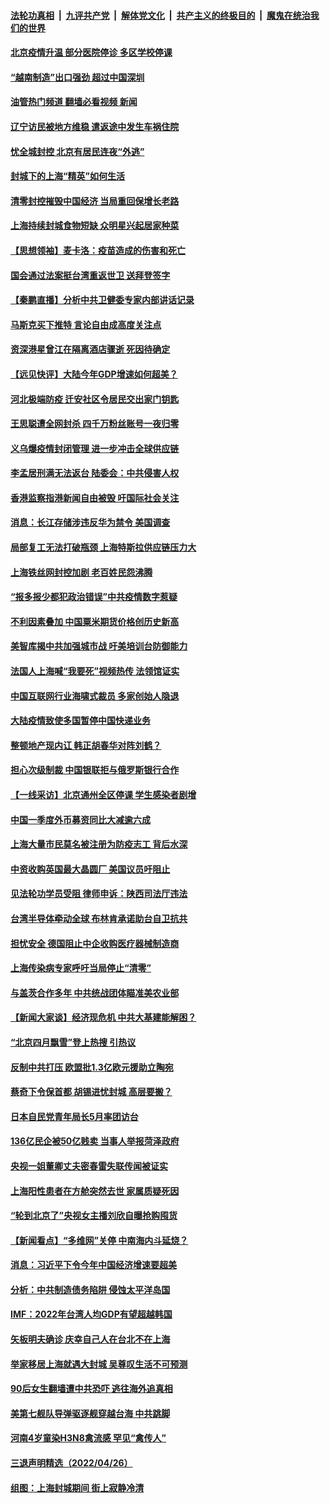 ####  [法轮功真相](../../../../basic/blob/master/README.md?t=04281501) &nbsp;|&nbsp; [九评共产党](../../../../9ping.md/blob/master/README.md?t=04281501) &nbsp;|&nbsp; [解体党文化](../../../../jtdwh.md/blob/master/README.md?t=04281501)  &nbsp;|&nbsp; [共产主义的终极目的](../../../../gczydzjmd.md/blob/master/README.md?t=04281501) &nbsp;|&nbsp; [魔鬼在统治我们的世界](../../../../mgztzwmdsj.md/blob/master/README.md?t=04281501) 

#### [北京疫情升温 部分医院停诊 多区学校停课](../pages/nsc413/n13722219.md?t=04281501) 

#### [“越南制造”出口强劲 超过中国深圳](../pages/nsc413/n13722236.md?t=04281501) 

#### [油管热门频道 翻墙必看视频 新闻](http://78.141.244.201:81/youtube.html?04281501)

#### [辽宁访民被地方维稳 遣返途中发生车祸住院](../pages/nsc413/n13722112.md?t=04281501) 


#### [忧全城封控 北京有居民连夜“外逃”](../pages/nsc413/n13722117.md?t=04281501) 

#### [封城下的上海“精英”如何生活](../pages/nsc413/n13722094.md?t=04281501) 

#### [清零封控摧毁中国经济 当局重回保增长老路](../pages/nsc413/n13721951.md?t=04281501) 

#### [上海持续封城食物短缺 众明星兴起居家种菜](../pages/nsc413/n13722041.md?t=04281501) 

#### [【思想领袖】麦卡洛：疫苗造成的伤害和死亡](../pages/nsc413/n13717071.md?t=04281501) 

#### [国会通过法案挺台湾重返世卫 送拜登签字](../pages/nsc413/n13722043.md?t=04281501) 

#### [【秦鹏直播】分析中共卫健委专家内部讲话记录](../pages/nsc413/n13722036.md?t=04281501) 

#### [马斯克买下推特 言论自由成高度关注点](../pages/nsc413/n13722017.md?t=04281501) 

#### [资深港星曾江在隔离酒店骤逝 死因待确定](../pages/nsc413/n13721952.md?t=04281501) 

#### [【远见快评】大陆今年GDP增速如何超美？](../pages/nsc413/n13721895.md?t=04281501) 

#### [河北极端防疫 迁安社区令居民交出家门钥匙](../pages/nsc413/n13721969.md?t=04281501) 

#### [王思聪遭全网封杀 四千万粉丝账号一夜归零](../pages/nsc413/n13721941.md?t=04281501) 

#### [义乌爆疫情封闭管理 进一步冲击全球供应链](../pages/nsc413/n13721924.md?t=04281501) 

#### [李孟居刑满无法返台 陆委会：中共侵害人权](../pages/nsc413/n13721873.md?t=04281501) 

#### [香港监察指港新闻自由被毁 吁国际社会关注](../pages/nsc413/n13721934.md?t=04281501) 

#### [消息：长江存储涉违反华为禁令 美国调查](../pages/nsc413/n13721928.md?t=04281501) 

#### [局部复工无法打破瓶颈 上海特斯拉供应链压力大](../pages/nsc413/n13721889.md?t=04281501) 

#### [上海铁丝网封控加剧 老百姓民怨沸腾](../pages/nsc413/n13721900.md?t=04281501) 

#### [“报多报少都犯政治错误”中共疫情数字惹疑](../pages/nsc413/n13721920.md?t=04281501) 

#### [不利因素叠加 中国粟米期货价格创历史新高](../pages/nsc413/n13721886.md?t=04281501) 

#### [美智库揭中共加强城市战 吁美培训台防御能力](../pages/nsc413/n13721727.md?t=04281501) 

#### [法国人上海喊“我要死”视频热传 法领馆证实](../pages/nsc413/n13721899.md?t=04281501) 

#### [中国互联网行业海啸式裁员 多家创始人隐退](../pages/nsc413/n13721870.md?t=04281501) 

#### [大陆疫情致使多国暂停中国快递业务](../pages/nsc413/n13721857.md?t=04281501) 

#### [整顿地产现内讧 韩正胡春华对阵刘鹤？](../pages/nsc413/n13721863.md?t=04281501) 

#### [担心次级制裁 中国银联拒与俄罗斯银行合作](../pages/nsc413/n13721834.md?t=04281501) 

#### [【一线采访】北京通州全区停课 学生感染者剧增](../pages/nsc413/n13721658.md?t=04281501) 

#### [中国一季度外币募资同比大减逾六成](../pages/nsc413/n13721868.md?t=04281501) 

#### [上海大量市民莫名被注册为防疫志工 背后水深](../pages/nsc413/n13721701.md?t=04281501) 

#### [中资收购英国最大晶圆厂 美国议员吁阻止](../pages/nsc413/n13721835.md?t=04281501) 

#### [见法轮功学员受阻 律师申诉：陕西司法厅违法](../pages/nsc413/n13720981.md?t=04281501) 

#### [台湾半导体牵动全球 布林肯承诺助台自卫抗共](../pages/nsc413/n13721693.md?t=04281501) 

#### [担忧安全 德国阻止中企收购医疗器械制造商](../pages/nsc413/n13721809.md?t=04281501) 

#### [上海传染病专家呼吁当局停止“清零”](../pages/nsc413/n13721825.md?t=04281501) 

#### [与盖茨合作多年 中共统战团体瞄准美农业部](../pages/nsc413/n13721692.md?t=04281501) 

#### [【新闻大家谈】经济现危机 中共大基建能解困？](../pages/nsc413/n13721784.md?t=04281501) 

#### [“北京四月飘雪”登上热搜 引热议](../pages/nsc413/n13721703.md?t=04281501) 

#### [反制中共打压 欧盟批1.3亿欧元援助立陶宛](../pages/nsc413/n13721708.md?t=04281501) 

#### [蔡奇下令保首都 胡锡进忧封城 高层要搬？](../pages/nsc413/n13721660.md?t=04281501) 

#### [日本自民党青年局长5月率团访台](../pages/nsc413/n13721655.md?t=04281501) 

#### [136亿民企被50亿贱卖 当事人举报菏泽政府](../pages/nsc413/n13721636.md?t=04281501) 

#### [央视一姐董卿丈夫密春雷失联传闻被证实](../pages/nsc413/n13721519.md?t=04281501) 

#### [上海阳性患者在方舱突然去世 家属质疑死因](../pages/nsc413/n13721615.md?t=04281501) 

#### [“轮到北京了”央视女主播刘欣自曝抢购囤货](../pages/nsc413/n13721547.md?t=04281501) 

#### [【新闻看点】“多维网”关停 中南海内斗延烧？](../pages/nsc413/n13721332.md?t=04281501) 

#### [消息：习近平下令今年中国经济增速要超美](../pages/nsc413/n13721445.md?t=04281501) 


#### [分析：中共制造债务陷阱 侵蚀太平洋岛国](../pages/nsc413/n13718976.md?t=04281501) 

#### [IMF：2022年台湾人均GDP有望超越韩国](../pages/nsc413/n13721446.md?t=04281501) 

#### [矢板明夫确诊 庆幸自己人在台北不在上海](../pages/nsc413/n13721392.md?t=04281501) 

#### [举家移居上海就遇大封城 吴尊叹生活不可预测](../pages/nsc413/n13721353.md?t=04281501) 

#### [90后女生翻墙遭中共恐吓 逃往海外追真相](../pages/nsc413/n13721416.md?t=04281501) 

#### [美第七舰队导弹驱逐舰穿越台海 中共跳脚](../pages/nsc413/n13721396.md?t=04281501) 

#### [河南4岁童染H3N8禽流感 罕见“禽传人”](../pages/nsc413/n13721368.md?t=04281501) 

#### [三退声明精选（2022/04/26）](../pages/nsc413/n13721403.md?t=04281501) 

#### [组图：上海封城期间 街上寂静冷清](../pages/nsc413/n13720952.md?t=04281501) 

<img src='http://gfw-breaker.win/goodnews/indexes/nsc413.md' width='0px' height='0px'/>
